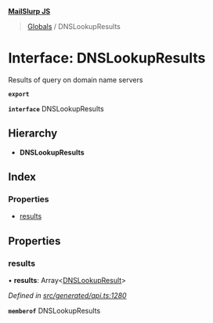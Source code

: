**[MailSlurp JS](../README.md)**

> [Globals](../README.md) / DNSLookupResults

# Interface: DNSLookupResults

Results of query on domain name servers

**`export`** 

**`interface`** DNSLookupResults

## Hierarchy

* **DNSLookupResults**

## Index

### Properties

* [results](dnslookupresults.md#results)

## Properties

### results

•  **results**: Array\<[DNSLookupResult](../modules/dnslookupresult.md)>

*Defined in [src/generated/api.ts:1280](https://github.com/mailslurp/mailslurp-client/blob/5a4fc29/src/generated/api.ts#L1280)*

**`memberof`** DNSLookupResults
